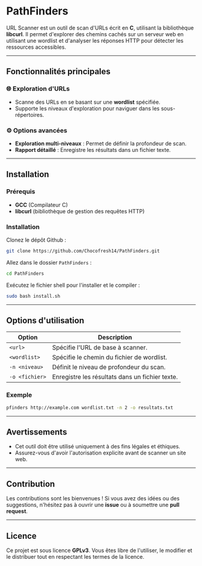 # **PathFinders**

URL Scanner est un outil de scan d'URLs écrit en **C**, utilisant la bibliothèque **libcurl**. Il permet d'explorer des chemins cachés sur un serveur web en utilisant une wordlist et d'analyser les réponses HTTP pour détecter les ressources accessibles.

---

## **Fonctionnalités principales**

### 🌐 **Exploration d'URLs**
- Scanne des URLs en se basant sur une **wordlist** spécifiée.
- Supporte les niveaux d'exploration pour naviguer dans les sous-répertoires.


### ⚙️ **Options avancées**
- **Exploration multi-niveaux** : Permet de définir la profondeur de scan.
- **Rapport détaillé** : Enregistre les résultats dans un fichier texte.

---

## **Installation**

### Prérequis
- **GCC** (Compilateur C)
- **libcurl** (bibliothèque de gestion des requêtes HTTP)

### Installation
Clonez le dépôt Github :
```bash
git clone https://github.com/Chocofresh14/PathFinders.git
```

Allez dans le dossier `PathFinders` :
```bash
cd PathFinders
```

Exécutez le fichier shell pour l'installer et le compiler :
```bash
sudo bash install.sh
```

---

## **Options d'utilisation**

| Option              | Description                                                        |
|----------------------|--------------------------------------------------------------------|
| `<url>`             | Spécifie l'URL de base à scanner.                                   |
| `<wordlist>`        | Spécifie le chemin du fichier de wordlist.                         |
| `-n <niveau>`       | Définit le niveau de profondeur du scan.                           |
| `-o <fichier>`      | Enregistre les résultats dans un fichier texte.                    |

### Exemple
```bash
pfinders http://example.com wordlist.txt -n 2 -o resultats.txt
```

---

## **Avertissements**
- Cet outil doit être utilisé uniquement à des fins légales et éthiques.
- Assurez-vous d'avoir l'autorisation explicite avant de scanner un site web.

---

## **Contribution**
Les contributions sont les bienvenues ! Si vous avez des idées ou des suggestions, n'hésitez pas à ouvrir une **issue** ou à soumettre une **pull request**.

---

## **Licence**
Ce projet est sous licence **GPLv3**. Vous êtes libre de l'utiliser, le modifier et le distribuer tout en respectant les termes de la licence.

